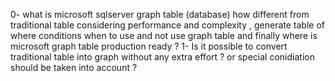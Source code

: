 0- what is microsoft sqlserver graph table (database) how different from traditional table considering performance and complexity , generate table of where conditions when to use and not use graph table and finally where is microsoft graph table production ready ?
1- Is it possible to convert traditional  table into graph without any extra effort ? or special conidiation should  be taken into account ?